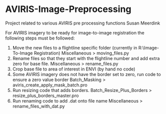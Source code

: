 # AVIRIS-Image-Preprocessing
Project related to various AVIRIS pre processing functions
Susan Meerdink

For AVIRIS imagery to be ready for image-to-image registration the following steps must be followed:

1. Move the new files to a flightline specific folder (currently in R:\Image-To-Image Registration\)
	Miscellaneous > moving_files.py
2. Rename files so that they start with the flightline number and add extra zero for base file.
	Miscellaneous > rename_files.py
3. Crop base file to area of interest in ENVI (by hand no code)
4. Some AVIRIS imagery does not have the border set to zero, run code to ensure a zero value border
	Batch_Masking > aviris_create_apply_mask_batch.pro
5. Run resizing code that adds borders. 
	Batch_Resize_Plus_Borders > resize_plus_borders_master.pro
6. Run renaming code to add .dat onto file name
	Miscellaneous > rename_files_with_dat.py